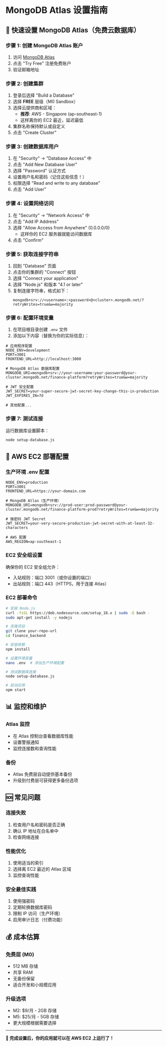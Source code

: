# MongoDB Atlas 设置指南

## 🚀 快速设置 MongoDB Atlas（免费云数据库）

### 步骤 1: 创建 MongoDB Atlas 账户
1. 访问 [MongoDB Atlas](https://www.mongodb.com/atlas)
2. 点击 "Try Free" 注册免费账户
3. 验证邮箱地址

### 步骤 2: 创建集群
1. 登录后选择 "Build a Database"
2. 选择 **FREE** 层级（M0 Sandbox）
3. 选择云提供商和区域：
   - **推荐**: AWS - Singapore (ap-southeast-1)
   - 这样离你的 EC2 最近，延迟最低
4. 集群名称保持默认或自定义
5. 点击 "Create Cluster"

### 步骤 3: 创建数据库用户
1. 在 "Security" → "Database Access" 中
2. 点击 "Add New Database User"
3. 选择 "Password" 认证方式
4. 设置用户名和密码（记住这些信息！）
5. 权限选择 "Read and write to any database"
6. 点击 "Add User"

### 步骤 4: 设置网络访问
1. 在 "Security" → "Network Access" 中
2. 点击 "Add IP Address"
3. 选择 "Allow Access from Anywhere" (0.0.0.0/0)
   - 这样你的 EC2 服务器就能访问数据库
4. 点击 "Confirm"

### 步骤 5: 获取连接字符串
1. 回到 "Database" 页面
2. 点击你的集群的 "Connect" 按钮
3. 选择 "Connect your application"
4. 选择 "Node.js" 和版本 "4.1 or later"
5. 复制连接字符串，格式如下：
   ```
   mongodb+srv://<username>:<password>@<cluster>.mongodb.net/?retryWrites=true&w=majority
   ```

### 步骤 6: 配置环境变量
1. 在项目根目录创建 `.env` 文件
2. 添加以下内容（替换为你的实际信息）：

```env
# 应用程序配置
NODE_ENV=development
PORT=3001
FRONTEND_URL=http://localhost:3000

# MongoDB Atlas 数据库配置
MONGODB_URI=mongodb+srv://your-username:your-password@your-cluster.mongodb.net/finance-platform?retryWrites=true&w=majority

# JWT 安全配置
JWT_SECRET=your-super-secure-jwt-secret-key-change-this-in-production
JWT_EXPIRES_IN=7d

# 其他配置...
```

### 步骤 7: 测试连接
运行数据库设置脚本：
```bash
node setup-database.js
```

## 🔧 AWS EC2 部署配置

### 生产环境 .env 配置
```env
NODE_ENV=production
PORT=3001
FRONTEND_URL=https://your-domain.com

# MongoDB Atlas（生产环境）
MONGODB_URI=mongodb+srv://prod-user:prod-password@your-cluster.mongodb.net/finance-platform-prod?retryWrites=true&w=majority

# 强密码 JWT Secret
JWT_SECRET=your-very-secure-production-jwt-secret-with-at-least-32-characters

# AWS 配置
AWS_REGION=ap-southeast-1
```

### EC2 安全组设置
确保你的 EC2 安全组允许：
- 入站规则：端口 3001（或你设置的端口）
- 出站规则：端口 443（HTTPS，用于连接 Atlas）

### EC2 部署命令
```bash
# 安装 Node.js
curl -fsSL https://deb.nodesource.com/setup_18.x | sudo -E bash -
sudo apt-get install -y nodejs

# 克隆项目
git clone your-repo-url
cd finance_backend

# 安装依赖
npm install

# 设置环境变量
nano .env  # 添加生产环境配置

# 测试数据库连接
node setup-database.js

# 启动应用
npm start
```

## 📊 监控和维护

### Atlas 监控
- 在 Atlas 控制台查看数据库性能
- 设置警报通知
- 监控连接数和查询性能

### 备份
- Atlas 免费层自动提供基本备份
- 升级到付费层可获得更多备份选项

## 🆘 常见问题

### 连接失败
1. 检查用户名和密码是否正确
2. 确认 IP 地址在白名单中
3. 检查网络连接

### 性能优化
1. 使用适当的索引
2. 选择离 EC2 最近的 Atlas 区域
3. 监控查询性能

### 安全最佳实践
1. 使用强密码
2. 定期轮换数据库密码
3. 限制 IP 访问（生产环境）
4. 启用审计日志（付费功能）

## 💰 成本估算

### 免费层 (M0)
- 512 MB 存储
- 共享 RAM
- 无备份保留
- 适合开发和小规模应用

### 升级选项
- M2: $9/月 - 2GB 存储
- M5: $25/月 - 5GB 存储
- 更大规模根据需要选择

---

**🎉 完成设置后，你的应用就可以在 AWS EC2 上运行了！**

















